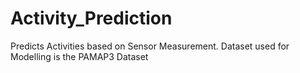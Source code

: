 # Activity_Prediction
Predicts Activities based on Sensor Measurement. Dataset used for Modelling is the PAMAP3 Dataset
